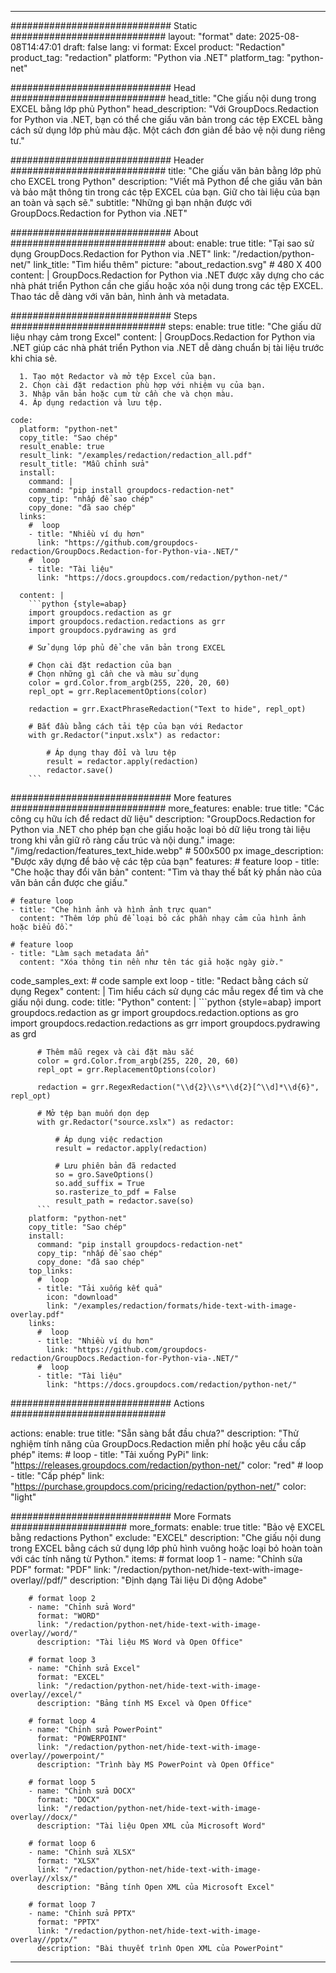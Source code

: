 
---
############################# Static ############################
layout: "format"
date:  2025-08-08T14:47:01
draft: false
lang: vi
format: Excel
product: "Redaction"
product_tag: "redaction"
platform: "Python via .NET"
platform_tag: "python-net"

############################# Head ############################
head_title: "Che giấu nội dung trong EXCEL bằng lớp phủ Python"
head_description: "Với GroupDocs.Redaction for Python via .NET, bạn có thể che giấu văn bản trong các tệp EXCEL bằng cách sử dụng lớp phủ màu đặc. Một cách đơn giản để bảo vệ nội dung riêng tư."

############################# Header ############################
title: "Che giấu văn bản bằng lớp phủ cho EXCEL trong Python" 
description: "Viết mã Python để che giấu văn bản và bảo mật thông tin trong các tệp EXCEL của bạn. Giữ cho tài liệu của bạn an toàn và sạch sẽ."
subtitle: "Những gì bạn nhận được với GroupDocs.Redaction for Python via .NET" 

############################# About ############################
about:
    enable: true
    title: "Tại sao sử dụng GroupDocs.Redaction for Python via .NET"
    link: "/redaction/python-net/"
    link_title: "Tìm hiểu thêm"
    picture: "about_redaction.svg" # 480 X 400
    content: |
       GroupDocs.Redaction for Python via .NET được xây dựng cho các nhà phát triển Python cần che giấu hoặc xóa nội dung trong các tệp EXCEL. Thao tác dễ dàng với văn bản, hình ảnh và metadata.

############################# Steps ############################
steps:
    enable: true
    title: "Che giấu dữ liệu nhạy cảm trong Excel"
    content: |
      GroupDocs.Redaction for Python via .NET giúp các nhà phát triển Python via .NET dễ dàng chuẩn bị tài liệu trước khi chia sẻ.
      
      1. Tạo một Redactor và mở tệp Excel của bạn.
      2. Chọn cài đặt redaction phù hợp với nhiệm vụ của bạn.
      3. Nhập văn bản hoặc cụm từ cần che và chọn màu.
      4. Áp dụng redaction và lưu tệp.
   
    code:
      platform: "python-net"
      copy_title: "Sao chép"
      result_enable: true
      result_link: "/examples/redaction/redaction_all.pdf"
      result_title: "Mẫu chỉnh sửa"
      install:
        command: |
        command: "pip install groupdocs-redaction-net"
        copy_tip: "nhấp để sao chép"
        copy_done: "đã sao chép"
      links:
        #  loop
        - title: "Nhiều ví dụ hơn"
          link: "https://github.com/groupdocs-redaction/GroupDocs.Redaction-for-Python-via-.NET/"
        #  loop
        - title: "Tài liệu"
          link: "https://docs.groupdocs.com/redaction/python-net/"
          
      content: |
        ```python {style=abap}
        import groupdocs.redaction as gr
        import groupdocs.redaction.redactions as grr
        import groupdocs.pydrawing as grd

        # Sử dụng lớp phủ để che văn bản trong EXCEL

        # Chọn cài đặt redaction của bạn
        # Chọn những gì cần che và màu sử dụng
        color = grd.Color.from_argb(255, 220, 20, 60)
        repl_opt = grr.ReplacementOptions(color)
                
        redaction = grr.ExactPhraseRedaction("Text to hide", repl_opt)

        # Bắt đầu bằng cách tải tệp của bạn với Redactor
        with gr.Redactor("input.xslx") as redactor:

            # Áp dụng thay đổi và lưu tệp
            result = redactor.apply(redaction)
            redactor.save()
        ```            


############################# More features ############################
more_features:
  enable: true
  title: "Các công cụ hữu ích để redact dữ liệu"
  description: "GroupDocs.Redaction for Python via .NET cho phép bạn che giấu hoặc loại bỏ dữ liệu trong tài liệu trong khi vẫn giữ rõ ràng cấu trúc và nội dung."
  image: "/img/redaction/features_text_hide.webp" # 500x500 px
  image_description: "Được xây dựng để bảo vệ các tệp của bạn"
  features:
    # feature loop
    - title: "Che hoặc thay đổi văn bản"
      content: "Tìm và thay thế bất kỳ phần nào của văn bản cần được che giấu."

    # feature loop
    - title: "Che hình ảnh và hình ảnh trực quan"
      content: "Thêm lớp phủ để loại bỏ các phần nhạy cảm của hình ảnh hoặc biểu đồ."

    # feature loop
    - title: "Làm sạch metadata ẩn"
      content: "Xóa thông tin nền như tên tác giả hoặc ngày giờ."
      
  code_samples_ext:
    # code sample ext loop
    - title: "Redact bằng cách sử dụng Regex"
      content: |
        Tìm hiểu cách sử dụng các mẫu regex để tìm và che giấu nội dung.
      code:
        title: "Python"
        content: |
          ```python {style=abap}
          import groupdocs.redaction as gr
          import groupdocs.redaction.options as gro
          import groupdocs.redaction.redactions as grr
          import groupdocs.pydrawing as grd

          # Thêm mẫu regex và cài đặt màu sắc
          color = grd.Color.from_argb(255, 220, 20, 60)
          repl_opt = grr.ReplacementOptions(color)

          redaction = grr.RegexRedaction("\\d{2}\\s*\\d{2}[^\\d]*\\d{6}", repl_opt)

          # Mở tệp bạn muốn dọn dẹp
          with gr.Redactor("source.xslx") as redactor:

              # Áp dụng việc redaction
              result = redactor.apply(redaction)

              # Lưu phiên bản đã redacted
              so = gro.SaveOptions()
              so.add_suffix = True
              so.rasterize_to_pdf = False
              result_path = redactor.save(so)
          ```
        platform: "python-net"
        copy_title: "Sao chép"
        install:
          command: "pip install groupdocs-redaction-net"
          copy_tip: "nhấp để sao chép"
          copy_done: "đã sao chép"
        top_links:
          #  loop
          - title: "Tải xuống kết quả"
            icon: "download"
            link: "/examples/redaction/formats/hide-text-with-image-overlay.pdf"
        links:
          #  loop
          - title: "Nhiều ví dụ hơn"
            link: "https://github.com/groupdocs-redaction/GroupDocs.Redaction-for-Python-via-.NET/"
          #  loop
          - title: "Tài liệu"
            link: "https://docs.groupdocs.com/redaction/python-net/"


############################# Actions ############################

actions:
  enable: true
  title: "Sẵn sàng bắt đầu chưa?"
  description: "Thử nghiệm tính năng của GroupDocs.Redaction miễn phí hoặc yêu cầu cấp phép"
  items:
    #  loop
    - title: "Tải xuống PyPi"
      link: "https://releases.groupdocs.com/redaction/python-net/"
      color: "red"
        #  loop
    - title: "Cấp phép"
      link: "https://purchase.groupdocs.com/pricing/redaction/python-net/"
      color: "light"


############################# More Formats #####################
more_formats:
    enable: true
    title: "Bảo vệ EXCEL bằng redactions Python"
    exclude: "EXCEL"
    description: "Che giấu nội dung trong EXCEL bằng cách sử dụng lớp phủ hình vuông hoặc loại bỏ hoàn toàn với các tính năng từ Python."
    items: 
        # format loop 1
        - name: "Chỉnh sửa PDF"
          format: "PDF"
          link: "/redaction/python-net/hide-text-with-image-overlay//pdf/"
          description: "Định dạng Tài liệu Di động Adobe"

        # format loop 2
        - name: "Chỉnh sửa Word"
          format: "WORD"
          link: "/redaction/python-net/hide-text-with-image-overlay//word/"
          description: "Tài liệu MS Word và Open Office"
          
        # format loop 3
        - name: "Chỉnh sửa Excel"
          format: "EXCEL"
          link: "/redaction/python-net/hide-text-with-image-overlay//excel/"
          description: "Bảng tính MS Excel và Open Office"

        # format loop 4
        - name: "Chỉnh sửa PowerPoint"
          format: "POWERPOINT"
          link: "/redaction/python-net/hide-text-with-image-overlay//powerpoint/"
          description: "Trình bày MS PowerPoint và Open Office"

        # format loop 5
        - name: "Chỉnh sửa DOCX"
          format: "DOCX"
          link: "/redaction/python-net/hide-text-with-image-overlay//docx/"
          description: "Tài liệu Open XML của Microsoft Word"
          
        # format loop 6
        - name: "Chỉnh sửa XLSX"
          format: "XLSX"
          link: "/redaction/python-net/hide-text-with-image-overlay//xlsx/"
          description: "Bảng tính Open XML của Microsoft Excel"
          
        # format loop 7
        - name: "Chỉnh sửa PPTX"
          format: "PPTX"
          link: "/redaction/python-net/hide-text-with-image-overlay//pptx/"
          description: "Bài thuyết trình Open XML của PowerPoint"


---